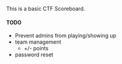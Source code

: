 This is a basic CTF Scoreboard.

#### TODO ####
- Prevent admins from playing/showing up
- team management
  - +/- points 
- password reset
